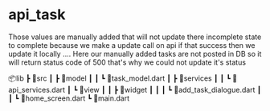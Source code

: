 # api_task



 Those values are manually added that will not update there incomplete state to complete because we make a update call on api if that success then we update it locally .... Here our manually added tasks are not posted in DB so it will return status code of 500 that's why we could not update it's status
 
📦lib
 ┣ 📂src
 ┃ ┣ 📂model
 ┃ ┃ ┗ 📜task_model.dart
 ┃ ┣ 📂services
 ┃ ┃ ┗ 📜api_services.dart
 ┃ ┗ 📂view
 ┃ ┃ ┣ 📂widget
 ┃ ┃ ┃ ┗ 📜add_task_dialogue.dart
 ┃ ┃ ┗ 📜home_screen.dart
 ┗ 📜main.dart